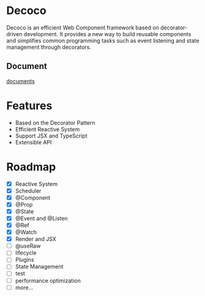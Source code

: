 # Decoco
Decoco is an efficient Web Component framework based on decorator-driven development. It provides a new way to build reusable components and simplifies common programming tasks such as event listening and state management through decorators.

## Document

[documents](https://star-ll.github.io/Deco/)

# Features
- Based on the Decorator Pattern
- Efficient Reactive System
- Support JSX and TypeScript
- Extensible API

# Roadmap
- [x] Reactive System
- [x] Scheduler
- [x] @Component
- [x] @Prop
- [x] @State
- [X] @Event and @Listen
- [x] @Ref
- [x] @Watch
- [x] Render and JSX
- [ ] @useRaw
- [ ] lifecycle
- [ ] Plugins
- [ ] State Management
- [ ] test
- [ ] performance optimization
- [ ] more...